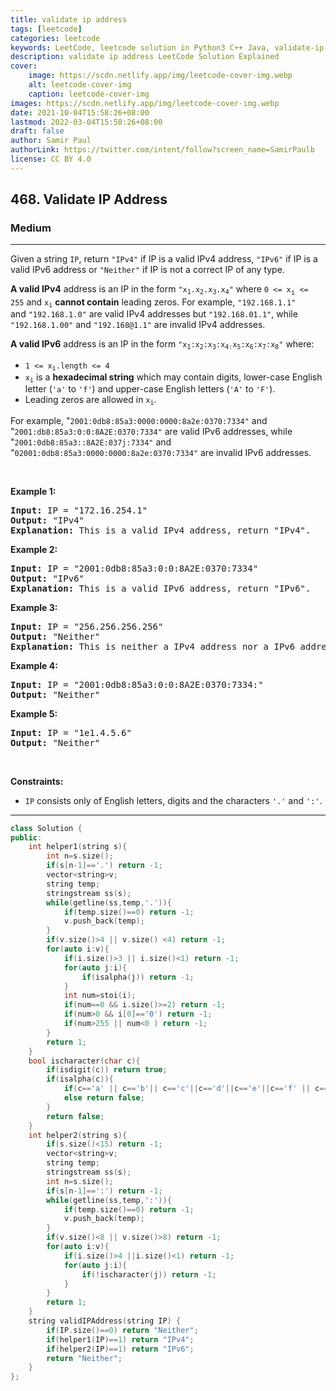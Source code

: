 ```yaml
---
title: validate ip address
tags: [leetcode]
categories: leetcode
keywords: LeetCode, leetcode solution in Python3 C++ Java, validate-ip-address solution
description: validate ip address LeetCode Solution Explained
cover:
    image: https://scdn.netlify.app/img/leetcode-cover-img.webp
    alt: leetcode-cover-img
    caption: leetcode-cover-img
images: https://scdn.netlify.app/img/leetcode-cover-img.webp
date: 2021-10-04T15:58:26+08:00
lastmod: 2022-03-04T15:58:26+08:00
draft: false
author: Samir Paul
authorLink: https://twitter.com/intent/follow?screen_name=SamirPaulb
license: CC BY 4.0
---
```



<h2>468. Validate IP Address</h2><h3>Medium</h3><hr><div><p>Given a string <code>IP</code>, return <code>"IPv4"</code> if IP is a valid IPv4 address,&nbsp;<code>"IPv6"</code> if&nbsp;IP is a valid IPv6 address or <code>"Neither"</code> if IP is not a correct IP of any type.</p>

<p><strong>A valid IPv4</strong> address&nbsp;is an IP in the form <code>"x<sub>1</sub>.x<sub>2</sub>.x<sub>3</sub>.x<sub>4</sub>"</code> where <code>0 &lt;=&nbsp;x<sub><span style="font-size: 10.8333px;">i</span></sub>&nbsp;&lt;= 255</code> and <code>x<sub>i</sub></code> <strong>cannot contain</strong> leading zeros. For example, <code>"192.168.1.1"</code> and&nbsp;<code>"192.168.1.0"</code> are valid IPv4 addresses but <code>"192.168.01.1"</code>, while <code>"192.168.1.00"</code>&nbsp;and <code>"192.168@1.1"</code> are invalid IPv4 addresses.</p>

<p><strong>A valid IPv6</strong> address&nbsp;is an IP in the form <code>"x<sub>1</sub>:x<sub>2</sub>:x<sub>3</sub>:x<sub>4:</sub>x<sub>5</sub>:x<sub>6</sub>:x<sub>7</sub>:x<sub>8</sub>"</code> where:</p>

<ul>
	<li><code>1 &lt;= x<sub>i</sub>.length &lt;= 4</code></li>
	<li><code>x<sub>i</sub></code> is a&nbsp;<strong>hexadecimal string</strong> which may contain digits, lower-case English letter (<code>'a'</code> to <code>'f'</code>) and upper-case English letters (<code>'A'</code> to <code>'F'</code>).</li>
	<li>Leading zeros are allowed in <code>x<sub>i</sub></code>.</li>
</ul>

<p>For example,&nbsp;"<code>2001:0db8:85a3:0000:0000:8a2e:0370:7334"</code>&nbsp;and "<code>2001:db8:85a3:0:0:8A2E:0370:7334"</code> are valid IPv6 addresses, while "<code>2001:0db8:85a3::8A2E:037j:7334"</code>&nbsp;and "<code>02001:0db8:85a3:0000:0000:8a2e:0370:7334"</code> are invalid IPv6 addresses.</p>

<p>&nbsp;</p>
<p><strong>Example 1:</strong></p>

<pre><strong>Input:</strong> IP = "172.16.254.1"
<strong>Output:</strong> "IPv4"
<strong>Explanation:</strong> This is a valid IPv4 address, return "IPv4".
</pre>

<p><strong>Example 2:</strong></p>

<pre><strong>Input:</strong> IP = "2001:0db8:85a3:0:0:8A2E:0370:7334"
<strong>Output:</strong> "IPv6"
<strong>Explanation:</strong> This is a valid IPv6 address, return "IPv6".
</pre>

<p><strong>Example 3:</strong></p>

<pre><strong>Input:</strong> IP = "256.256.256.256"
<strong>Output:</strong> "Neither"
<strong>Explanation:</strong> This is neither a IPv4 address nor a IPv6 address.
</pre>

<p><strong>Example 4:</strong></p>

<pre><strong>Input:</strong> IP = "2001:0db8:85a3:0:0:8A2E:0370:7334:"
<strong>Output:</strong> "Neither"
</pre>

<p><strong>Example 5:</strong></p>

<pre><strong>Input:</strong> IP = "1e1.4.5.6"
<strong>Output:</strong> "Neither"
</pre>

<p>&nbsp;</p>
<p><strong>Constraints:</strong></p>

<ul>
	<li><code>IP</code> consists only of English letters, digits and the characters <code>'.'</code> and <code>':'</code>.</li>
</ul>
</div>

---




```cpp
class Solution {
public:
    int helper1(string s){
        int n=s.size();
        if(s[n-1]=='.') return -1;
        vector<string>v;
        string temp;
        stringstream ss(s);
        while(getline(ss,temp,'.')){
            if(temp.size()==0) return -1;
            v.push_back(temp);
        }
        if(v.size()>4 || v.size() <4) return -1;
        for(auto i:v){
            if(i.size()>3 || i.size()<1) return -1;
            for(auto j:i){
                if(isalpha(j)) return -1;
            }
            int num=stoi(i);
            if(num==0 && i.size()>=2) return -1;
            if(num>0 && i[0]=='0') return -1;
            if(num>255 || num<0 ) return -1;
        }
        return 1;
    }
    bool ischaracter(char c){
        if(isdigit(c)) return true;
        if(isalpha(c)){
            if(c=='a' || c=='b'|| c=='c'||c=='d'||c=='e'||c=='f' || c=='A'|| c=='B'|| c=='C'||c=='D' ||c=='E'|| c=='F') return true;
            else return false;
        }
        return false;
    }
    int helper2(string s){
        if(s.size()<15) return -1;
        vector<string>v;
        string temp;
        stringstream ss(s);
        int n=s.size();
        if(s[n-1]==':') return -1;
        while(getline(ss,temp,':')){
            if(temp.size()==0) return -1;
            v.push_back(temp);
        }
        if(v.size()<8 || v.size()>8) return -1;
        for(auto i:v){
            if(i.size()>4 ||i.size()<1) return -1;
            for(auto j:i){
                if(!ischaracter(j)) return -1;
            }
        }
        return 1;
    }
    string validIPAddress(string IP) {
        if(IP.size()==0) return "Neither";
        if(helper1(IP)==1) return "IPv4";
        if(helper2(IP)==1) return "IPv6";
        return "Neither";
    }
};
```
